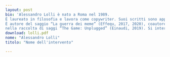 ```yaml
---
layout: post
bio: 'Alessandro Lolli è nato a Roma nel 1989.
È laureato in filosofia e lavora come copywriter. Suoi scritti sono apparsi su Il Tascabile, Not, Prismo, Pixarthinking, VICE, L’Indiscreto e altri.
È autore del saggio “La guerra dei meme” (Effequ, 2017, 2020), coautore di “Guida all’immaginario nerd” (Odoya, 2019) e presente
nella raccolta di saggi “The Game: Unplugged” (Einaudi, 2019). Si interessa della mutazione antropologica in corso, quella che passa attraverso gli schermi luminosi che portiamo in tasca e che sta ridefinendo radicalmente cosa vuol dire essere umani.'
download: lolli.pdf
nome: "Alessandro Lolli"
titolo: "Nome dell'intervento"

---
```

